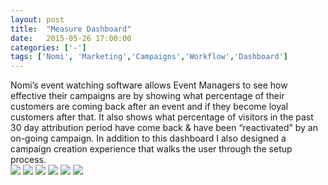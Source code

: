 ```yaml
---
layout: post
title:  "Measure Dashboard"
date:   2015-05-26 17:00:00
categories: ['-']
tags: ['Nomi', 'Marketing','Campaigns','Workflow','Dashboard']
---
```


<div class="text-block">
Nomi’s event watching software allows Event Managers to see how effective their campaigns are by showing what percentage of their customers are coming back after an event and if they become loyal customers after that. It also shows what percentage of visitors in the past 30 day attribution period  have come back &amp; have been “reactivated” by an on-going campaign. In addition to this dashboard I also designed a campaign creation experience that walks the user through the setup process.
</div>

<div class="images">
	<a href="{{ base.url }}/images/Nomi/Measure-00.png" data-lightbox="Nomi Measure" title="A campaign dashboard watching various campaigns' progress"><img src="{{ base.url }}/images/Nomi/Measure-00.png" /></a>
	<a href="{{ base.url }}/images/Nomi/Measure-01.png" data-lightbox="Nomi Measure" title="I designed a wizard that helped users create a campaign in a delightful experience."><img src="{{ base.url }}/images/Nomi/Measure-01.png" /></a>
	<a href="{{ base.url }}/images/Nomi/Measure-02.png" data-lightbox="Nomi Measure" title=""><img src="{{ base.url }}/images/Nomi/Measure-02.png" /></a>
	<a href="{{ base.url }}/images/Nomi/Measure-03.png" data-lightbox="Nomi Measure" title=""><img src="{{ base.url }}/images/Nomi/Measure-03.png" /></a>
	<a href="{{ base.url }}/images/Nomi/Measure-04.png" data-lightbox="Nomi Measure" title=""><img src="{{ base.url }}/images/Nomi/Measure-04.png" /></a>
	<a href="{{ base.url }}/images/Nomi/Measure-05.png" data-lightbox="Nomi Measure" title=""><img src="{{ base.url }}/images/Nomi/Measure-05.png" /></a>
</div>

[jekyll-gh]: https://github.com/jekyll/jekyll
[jekyll]:    http://jekyllrb.com
